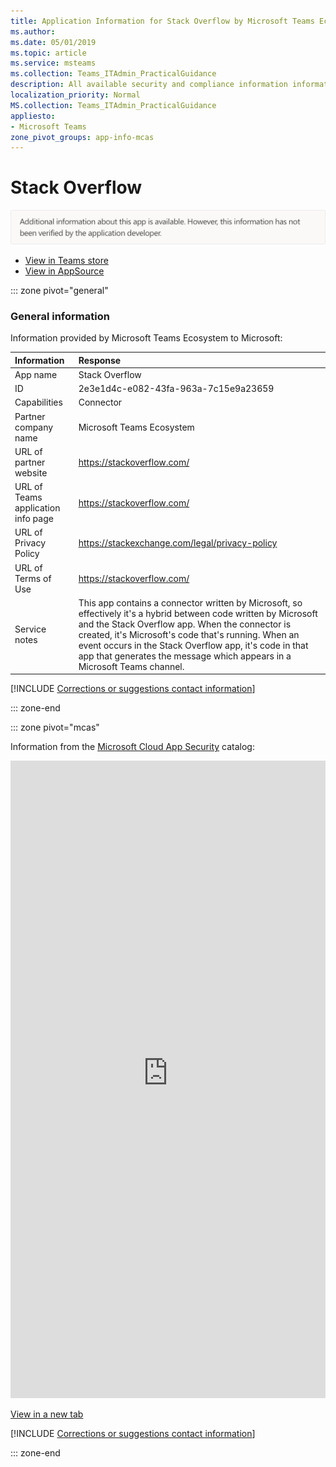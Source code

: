 ```yaml
---
title: Application Information for Stack Overflow by Microsoft Teams Ecosystem
ms.author: 
ms.date: 05/01/2019
ms.topic: article
ms.service: msteams
ms.collection: Teams_ITAdmin_PracticalGuidance
description: All available security and compliance information information for Stack Overflow, its data handling policies, its Microsoft Cloud App Security app catalog information, and security/compliance information in the CSA STAR registry.
localization_priority: Normal
MS.collection: Teams_ITAdmin_PracticalGuidance
appliesto:
- Microsoft Teams
zone_pivot_groups: app-info-mcas
---
```

# Stack Overflow

<p></p><img alt="Non-attested image" src="./images/unattested.png" width="650"/>

* <a href="https://teams.microsoft.com/l/app/2e3e1d4c-e082-43fa-963a-7c15e9a23659" target="_blank">View in Teams store</a>
* <a href="https://appsource.microsoft.com/en-us/product/office/WA104381571" target="_blank">View in AppSource</a>

::: zone pivot="general"

### General information

Information provided by Microsoft Teams Ecosystem to Microsoft:

| **Information** | **Response** |
|:----------------|:-------------|
| App name | Stack Overflow |
| ID | 2e3e1d4c-e082-43fa-963a-7c15e9a23659 |
| Capabilities | Connector |
| Partner company name | Microsoft Teams Ecosystem |
| URL of partner website | <https://stackoverflow.com/> |
| URL of Teams application info page | <https://stackoverflow.com/> |
| URL of Privacy Policy | <https://stackexchange.com/legal/privacy-policy> |
| URL of Terms of Use | <https://stackoverflow.com/> |
| Service notes | This app contains a connector written by Microsoft, so effectively it&#x27;s a hybrid between code written by Microsoft and the Stack Overflow app. When the connector is created, it&#x27;s Microsoft&#x27;s code that&#x27;s running. When an event occurs in the Stack Overflow app, it&#x27;s code in that app that generates the message which appears in a Microsoft Teams channel. |

 [!INCLUDE [Corrections or suggestions contact information](./includes/corrections-or-suggestions.md)]

::: zone-end


::: zone pivot="mcas"

Information from the [Microsoft Cloud App Security](https://www.microsoft.com/en-us/enterprise-mobility-security/cloud-app-security) catalog:

<iframe height='1020' title='Microsoft Cloud App Security Information' src='https://3ca685143b5b46b4b0e5266dadf2e97c.codepen.website/#/dashboard/23308' frameborder='no'  style='width: 100%;'></iframe>

<a href="https://3ca685143b5b46b4b0e5266dadf2e97c.codepen.website/#/dashboard/23308" target="_blank">View in a new tab</a>

[!INCLUDE [Corrections or suggestions contact information](./includes/corrections-or-suggestions.md)]

::: zone-end

